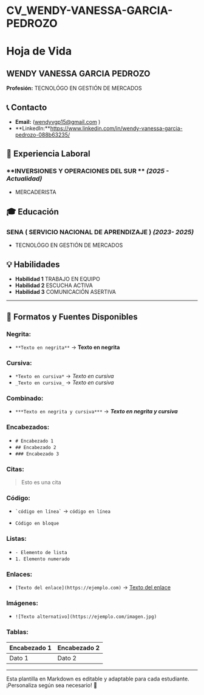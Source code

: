 # CV_WENDY-VANESSA-GARCIA-PEDROZO 
# Hoja de Vida

##  WENDY VANESSA GARCIA PEDROZO 
**Profesión:** TECNOLÓGO EN GESTIÓN DE MERCADOS 

## 📞 Contacto
- **Email:** (wendyvgp15@gmail.com )
- **LinkedIn:**https://www.linkedin.com/in/wendy-vanessa-garcia-pedrozo-088b63235/

## 🏢 Experiencia Laboral
### **INVERSIONES Y OPERACIONES DEL SUR ** _(2025 - Actualidad)_
- MERCADERISTA 

## 🎓 Educación
### **SENA ( SERVICIO NACIONAL DE APRENDIZAJE )** _(2023- 2025)_
- TECNOLÓGO EN GESTIÓN DE MERCADOS 

## 💡 Habilidades
- **Habilidad 1** TRABAJO EN EQUIPO 
- **Habilidad 2** ESCUCHA ACTIVA 
- **Habilidad 3** COMUNICACIÓN ASERTIVA 

---

## 🎨 Formatos y Fuentes Disponibles

### **Negrita:**
- `**Texto en negrita**` → **Texto en negrita**

### **Cursiva:**
- `*Texto en cursiva*` → *Texto en cursiva*
- `_Texto en cursiva_` → _Texto en cursiva_

### **Combinado:**
- `***Texto en negrita y cursiva***` → ***Texto en negrita y cursiva***

### **Encabezados:**
- `# Encabezado 1`
- `## Encabezado 2`
- `### Encabezado 3`

### **Citas:**
> Esto es una cita

### **Código:**
- `` `código en línea` `` → `código en línea`
- ```
  Código en bloque
  ```

### **Listas:**
- `- Elemento de lista`
- `1. Elemento numerado`

### **Enlaces:**
- `[Texto del enlace](https://ejemplo.com)` → [Texto del enlace](https://ejemplo.com)

### **Imágenes:**
- `![Texto alternativo](https://ejemplo.com/imagen.jpg)`

### **Tablas:**
| Encabezado 1 | Encabezado 2 |
|-------------|-------------|
| Dato 1     | Dato 2      |

---

Esta plantilla en Markdown es editable y adaptable para cada estudiante. ¡Personaliza según sea necesario! 🎯

